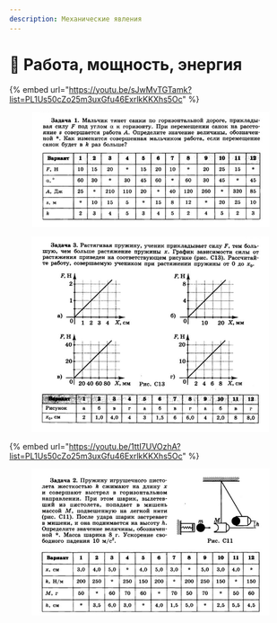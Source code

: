 ```yaml
---
description: Механические явления
---
```


# 📗 Работа, мощность, энергия

{% embed url="https://youtu.be/sJwMvTGTamk?list=PL1Us50cZo25m3uxGfu46ExrlkKKXhs5Oc" %}

<figure><img src="../../../.gitbook/assets/image (9).png" alt=""><figcaption></figcaption></figure>

<figure><img src="../../../.gitbook/assets/image (10).png" alt=""><figcaption></figcaption></figure>

{% embed url="https://youtu.be/1ttI7UVOzhA?list=PL1Us50cZo25m3uxGfu46ExrlkKKXhs5Oc" %}

<figure><img src="../../../.gitbook/assets/image (1) (1) (1) (1) (1).png" alt=""><figcaption></figcaption></figure>
